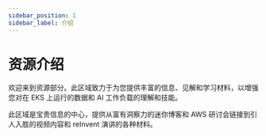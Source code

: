 ```yaml
---
sidebar_position: 1
sidebar_label: 介绍
---
```


# 资源介绍

欢迎来到资源部分。此区域致力于为您提供丰富的信息、见解和学习材料，以增强您对在 EKS 上运行的数据和 AI 工作负载的理解和技能。

此区域是宝贵信息的中心，提供从富有洞察力的迷你博客和 AWS 研讨会链接到引人入胜的视频内容和 reInvent 演讲的各种材料。
